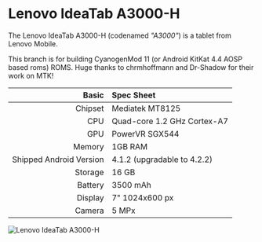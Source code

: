 Lenovo IdeaTab A3000-H
======================

The Lenovo IdeaTab A3000-H (codenamed _"A3000"_) is a tablet from Lenovo Mobile.

This branch is for building CyanogenMod 11 (or Android KitKat 4.4 AOSP based roms) ROMS. Huge thanks to chrmhoffmann and Dr-Shadow for their work on MTK!

Basic   | Spec Sheet
-------:|:-------------------------
Chipset | Mediatek MT8125
CPU     | Quad-core 1.2 GHz Cortex-A7
GPU     | PowerVR SGX544
Memory  | 1GB RAM
Shipped Android Version | 4.1.2 (upgradable to 4.2.2)
Storage | 16 GB
Battery | 3500 mAh
Display | 7" 1024x600 px
Camera | 5 MPx


![Lenovo IdeaTab A3000-H](https://geizhals.at/p/939405.jpg "Lenovo IdeaTab A3000 in white")
